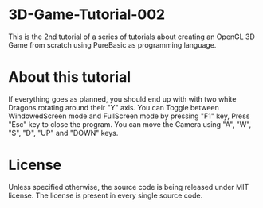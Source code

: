 # 3D-Game-Tutorial-002

This is the 2nd tutorial of a series of tutorials about creating an OpenGL 3D Game from scratch using PureBasic as programming language. 

# About this tutorial

If everything goes as planned, you should end up with with two white Dragons rotating around their "Y" axis. You can Toggle between WindowedScreen mode and FullScreen mode by pressing "F1" key, Press "Esc" key to close the program. You can move the Camera using "A", "W", "S", "D", "UP" and "DOWN" keys.

# License

Unless specified otherwise, the source code is being released under MIT license. The license is present in every single source code.
